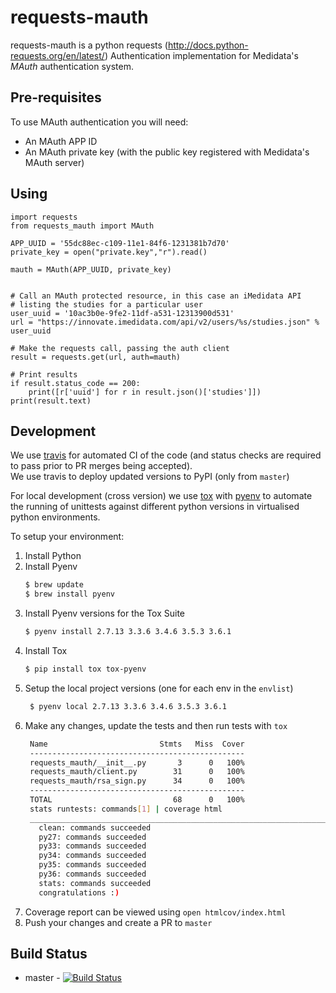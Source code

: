 # requests-mauth

requests-mauth is a python requests (http://docs.python-requests.org/en/latest/) Authentication implementation
for Medidata's _MAuth_ authentication system.

## Pre-requisites ##

To use MAuth authentication you will need:

* An MAuth APP ID
* An MAuth private key (with the public key registered with Medidata's MAuth server)


## Using ##

    import requests
    from requests_mauth import MAuth

    APP_UUID = '55dc88ec-c109-11e1-84f6-1231381b7d70'
    private_key = open("private.key","r").read()

    mauth = MAuth(APP_UUID, private_key)

    
    # Call an MAuth protected resource, in this case an iMedidata API 
    # listing the studies for a particular user
    user_uuid = '10ac3b0e-9fe2-11df-a531-12313900d531'
    url = "https://innovate.imedidata.com/api/v2/users/%s/studies.json" % user_uuid

    # Make the requests call, passing the auth client
    result = requests.get(url, auth=mauth)
    
    # Print results
    if result.status_code == 200:
        print([r['uuid'] for r in result.json()['studies']])
    print(result.text)

Development
-----------
We use [travis](https://travisci.com) for automated CI of the code (and status checks are required to pass prior to PR merges being accepted).  
We use travis to deploy updated versions to PyPI (only from `master`)

For local development (cross version) we use [tox](http://tox.readthedocs.io/en/latest/) with [pyenv](https://github.com/pyenv/pyenv) to automate the running of unittests against different python versions in virtualised python environments.   

To setup your environment:
1. Install Python
1. Install Pyenv
   ```bash
   $ brew update
   $ brew install pyenv
   ```
1. Install Pyenv versions for the Tox Suite
   ```bash
   $ pyenv install 2.7.13 3.3.6 3.4.6 3.5.3 3.6.1
   ```
1. Install Tox 
   ```bash
   $ pip install tox tox-pyenv 
   ```
1. Setup the local project versions (one for each env in the `envlist`)
   ```bash
    $ pyenv local 2.7.13 3.3.6 3.4.6 3.5.3 3.6.1 
   ```
1. Make any changes, update the tests and then run tests with `tox`
   ```bash
    Name                         Stmts   Miss  Cover
    ------------------------------------------------
    requests_mauth/__init__.py       3      0   100%
    requests_mauth/client.py        31      0   100%
    requests_mauth/rsa_sign.py      34      0   100%
    ------------------------------------------------
    TOTAL                           68      0   100%
    stats runtests: commands[1] | coverage html
    _________________________________________________________________________________________________________ summary __________________________________________________________________________________________________________
      clean: commands succeeded
      py27: commands succeeded
      py33: commands succeeded
      py34: commands succeeded
      py35: commands succeeded
      py36: commands succeeded
      stats: commands succeeded
      congratulations :)
   ```
1. Coverage report can be viewed using `open htmlcov/index.html`
1. Push your changes and create a PR to `master`


Build Status
------------
* master - [![Build Status](https://travis-ci.org/mdsol/requests-mauth.svg?branch=master)](https://travis-ci.org/mdsol/requests-mauth.svg?branch=master)